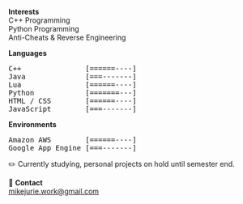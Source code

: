 **Interests**  
C++ Programming  
Python Programming  
Anti-Cheats & Reverse Engineering    

**Languages**
<pre>
C++               [======----]  
Java              [===-------]  
Lua               [======----]  
Python            [=======---]  
HTML / CSS        [======----]  
JavaScript        [===-------]  
</pre>

**Environments** 
<pre>
Amazon AWS        [======----]
Google App Engine [===-------] 
</pre>

✏️ Currently studying, personal projects on hold until semester end.  

💬 **Contact**  
mikejurie.work@gmail.com  
